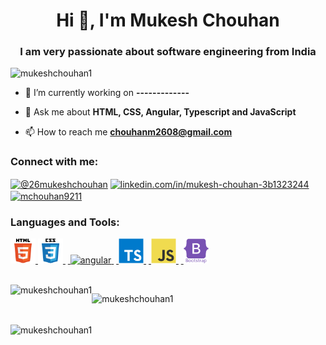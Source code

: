 
<h1 align="center">Hi 👋, I'm Mukesh Chouhan</h1>
<h3 align="center">I am very passionate about software engineering from India</h3>

<p align="left"> <img src="https://komarev.com/ghpvc/?username=mukeshchouhan1&label=Profile%20views&color=0e75b6&style=flat" alt="mukeshchouhan1" /> </p>

- 🔭 I’m currently working on **-------------**

- 💬 Ask me about **HTML, CSS, Angular, Typescript and JavaScript**

- 📫 How to reach me **chouhanm2608@gmail.com**

<h3 align="left">Connect with me:</h3>
<p align="left">
<a href="https://twitter.com/@26mukeshchouhan" target="blank"><img align="center" src="https://raw.githubusercontent.com/rahuldkjain/github-profile-readme-generator/master/src/images/icons/Social/twitter.svg" alt="@26mukeshchouhan" height="30" width="40" /></a>
<a href="https://linkedin.com/in/linkedin.com/in/mukesh-chouhan-3b1323244" target="blank"><img align="center" src="https://raw.githubusercontent.com/rahuldkjain/github-profile-readme-generator/master/src/images/icons/Social/linked-in-alt.svg" alt="linkedin.com/in/mukesh-chouhan-3b1323244" height="30" width="40" /></a>
<a href="https://instagram.com/mchouhan9211" target="blank"><img align="center" src="https://raw.githubusercontent.com/rahuldkjain/github-profile-readme-generator/master/src/images/icons/Social/instagram.svg" alt="mchouhan9211" height="30" width="40" /></a>
</p>

<h3 align="left">Languages and Tools:</h3>
<a href="https://www.w3.org/html/" target="_blank" rel="noreferrer"> <img src="https://raw.githubusercontent.com/devicons/devicon/master/icons/html5/html5-original-wordmark.svg" alt="html5" width="40" height="40"/> </a> <a href="https://www.w3schools.com/css/" target="_blank" rel="noreferrer"> <img src="https://raw.githubusercontent.com/devicons/devicon/master/icons/css3/css3-original-wordmark.svg" alt="css3" width="40" height="40"/> </a>&nbsp<a href="https://angular.io" target="_blank" rel="noreferrer"> <img src="https://angular.io/assets/images/logos/angular/angular.svg" alt="angular" width="40" height="40"/> </a>&nbsp<a href="https://www.typescriptlang.org/" target="_blank" rel="noreferrer"> <img src="https://raw.githubusercontent.com/devicons/devicon/master/icons/typescript/typescript-original.svg" alt="typescript" width="40" height="40"/> </a>&nbsp<a href="https://developer.mozilla.org/en-US/docs/Web/JavaScript" target="_blank" rel="noreferrer"> <img src="https://raw.githubusercontent.com/devicons/devicon/master/icons/javascript/javascript-original.svg" alt="javascript" width="40" height="40"/> </a>&nbsp<a href="https://getbootstrap.com" target="_blank" rel="noreferrer"> <img src="https://raw.githubusercontent.com/devicons/devicon/master/icons/bootstrap/bootstrap-plain-wordmark.svg" alt="bootstrap" width="40" height="40"/> </a>


<p><br>
<img align="left" src="https://github-readme-stats.vercel.app/api/top-langs?username=mukeshchouhan1&show_icons=true&locale=en&layout=compact" alt="mukeshchouhan1" /></p>

<p>&nbsp;<img align="left" src="https://github-readme-stats.vercel.app/api?username=mukeshchouhan1&show_icons=true&locale=en" alt="mukeshchouhan1" /></p>

<p><br><img align="center" src="https://github-readme-streak-stats.herokuapp.com/?user=mukeshchouhan1&" alt="mukeshchouhan1" /></p>
